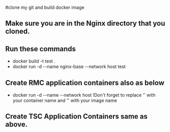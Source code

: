 #clone my git and build docker image 
## Make sure you are in the Nginx directory that you cloned.
## Run these commands 
 - docker build -t test .
 - docker run -d --name nginx-base --network host test
## Create RMC application containers also as below
 - docker run -d --name <container-name> --network host <image-name>
 !Don't forget to replace '<container-name>' with your container name and '<image-name>' with your image name 

## Create TSC Application Containers same as above.
